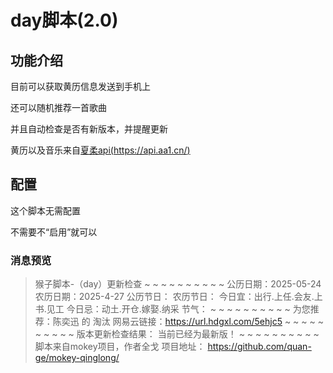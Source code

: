 # day脚本(2.0)

## 功能介绍

目前可以获取黄历信息发送到手机上

还可以随机推荐一首歌曲

并且自动检查是否有新版本，并提醒更新

黄历以及音乐来自[夏柔api(https://api.aa1.cn/)](https://api.aa1.cn/)

## 配置

这个脚本无需配置

不需要不“启用”就可以

### 消息预览
>
> 猴子脚本-（day）更新检查
> ~ ~ ~ ~ ~ ~   ~ ~ ~ ~
> 公历日期：2025-05-24
> 农历日期：2025-4-27
> 公历节日：
> 农历节日：
> 今日宜：出行.上任.会友.上书.见工
> 今日忌：动土.开仓.嫁娶.纳采
> 节气：
> ~ ~ ~ ~ ~ ~ ~ ~ ~ ~
> 为您推荐：陈奕迅 的 淘汰
> 网易云链接：https://url.hdgxl.com/5ehjc5
> ~ ~ ~ ~ ~ ~ ~ ~ ~ ~
> 版本更新检查结果：
> 当前已经为最新版！
> ~ ~ ~ ~ ~ ~ ~ ~ ~ ~
> 脚本来自mokey项目，作者全戈
> 项目地址：
> https://github.com/quan-ge/mokey-qinglong/
>
>
>
